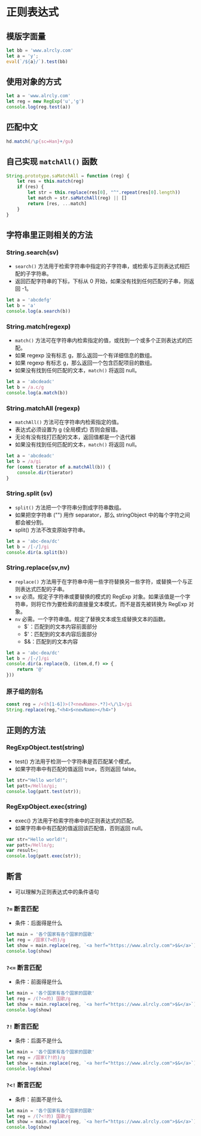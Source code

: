 # 正则表达式

## 模版字面量

```javascript
let bb = 'www.alrcly.com'
let a = 'y';
eval(`/${a}/`).test(bb)
```

## 使用对象的方式

```javascript
let a = 'www.alrcly.com'
let reg = new RegExp('u','g')
console.log(reg.test(a))
```

## 匹配中文

```javascript
hd.match(/\p{sc=Han}+/gu)
 ```

## 自己实现 `matchAll()` 函数

```javascript
String.prototype.saMatchAll = function (reg) {
    let res = this.match(reg)
    if (res) {
        let str = this.replace(res[0], "^".repeat(res[0].length))
        let match = str.saMatchAll(reg) || []
        return [res, ...match]
    }
}
```

## 字符串里正则相关的方法

### String.search(sv)

- `search()` 方法用于检索字符串中指定的子字符串，或检索与正则表达式相匹配的子字符串。
- 返回匹配字符串的下标，下标从 0 开始，如果没有找到任何匹配的子串，则返回 -1。

```javascript
let a = 'abcdefg'
let b = 'a'
console.log(a.search(b))
```

### String.match(regexp)

- `match()` 方法可在字符串内检索指定的值，或找到一个或多个正则表达式的匹配。
- 如果 regexp 没有标志 g，那么返回一个有详细信息的数组。
- 如果 regexp 有标志 g，那么返回一个包含匹配项目的数组。
- 如果没有找到任何匹配的文本，`match()` 将返回 null。

```javascript
let a = 'abcdeadc'
let b = /a.c/g
console.log(a.match(b))
```

### String.matchAll (regexp)

- `matchAll()` 方法可在字符串内检索指定的值。
- 表达式必须设置为 g (全局模式) 否则会报错。
- 无论有没有找打匹配的文本，返回值都是一个迭代器
- 如果没有找到任何匹配的文本，`match()` 将返回 null。

```javascript
let a = 'abcdeadc'
let b = /a/gi
for (const tierator of a.matchAll(b)) {
    console.dir(tierator)
}
```

### String.split (sv)

- `split()` 方法把一个字符串分割成字符串数组。
- 如果把空字符串 ("") 用作 separator，那么 stringObject 中的每个字符之间都会被分割。
- split() 方法不改变原始字符串。

```javascript
let a = 'abc-dea/dc'
let b = /[-/]/gi
console.dir(a.split(b))
```

### String.replace(sv,nv)

- `replace()` 方法用于在字符串中用一些字符替换另一些字符，或替换一个与正则表达式匹配的子串。
- `sv` 必须。规定子字符串或要替换的模式的 RegExp 对象。如果该值是一个字符串，则将它作为要检索的直接量文本模式，而不是首先被转换为 RegExp 对象。
- `nv` 必需。一个字符串值。规定了替换文本或生成替换文本的函数。
  - $`：匹配到的文本内容前面部分
  - $'：匹配到的文本内容后面部分
  - $&：匹配到的文本内容

```javascript
let a = 'abc-dea/dc'
let b = /[-/]/gi
console.dir(a.replace(b, (item,d,f) => {
    return '@'
}))
```

### 原子组的别名

```javascript
const reg = /<(h[1-6])>(?<newName>.*?)<\/\1>/gi
String.replace(reg,"<h4>$<newName></h4>")
```

## 正则的方法

### RegExpObject.test(string)

- test() 方法用于检测一个字符串是否匹配某个模式。
- 如果字符串中有匹配的值返回 true，否则返回 false。

```javascript
let str="Hello world!";
let patt=/Hello/gi;
console.log(patt.test(str)); 
```

### RegExpObject.exec(string)

- exec() 方法用于检索字符串中的正则表达式的匹配。
- 如果字符串中有匹配的值返回该匹配值，否则返回 null。

```javascript
var str="Hello world!";
var patt=/Hello/g;
var result=;
console.log(patt.exec(str)); 
```

## 断言

- 可以理解为正则表达式中的条件语句

### `?=` 断言匹配

- 条件：后面得是什么

```javascript
let main = '各个国家有各个国家的国歌'
let reg = /国家(?=的)/g
let show = main.replace(reg, `<a herf="https://www.alrcly.com">$&</a>`)
console.log(show)
```

### `?<=` 断言匹配

- 条件：前面得是什么

```javascript
let main = '各个国家有各个国家的国歌'
let reg = /(?<=的) 国歌/g
let show = main.replace(reg, `<a herf="https://www.alrcly.com">$&</a>`)
console.log(show)
```

### `?!` 断言匹配

- 条件：后面不是什么

```javascript
let main = '各个国家有各个国家的国歌'
let reg = /国家(?!的)/g
let show = main.replace(reg, `<a herf="https://www.alrcly.com">$&</a>`)
console.log(show)
```

### `?<!` 断言匹配

- 条件：前面不是什么

```javascript
let main = '各个国家有各个国家的国歌'
let reg = /(?<!的) 国歌/g
let show = main.replace(reg, `<a herf="https://www.alrcly.com">$&</a>`)
console.log(show)
```
